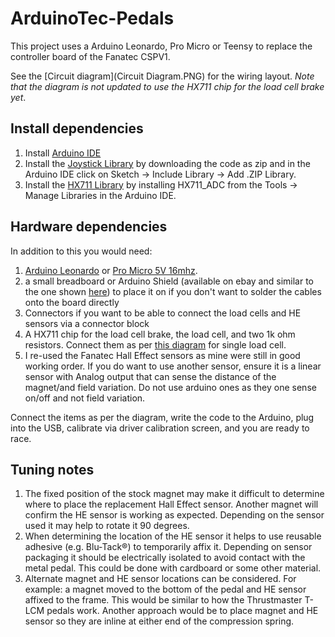 # ArduinoTec-Pedals
This project uses a Arduino Leonardo, Pro Micro or Teensy to replace the controller board of the Fanatec CSPV1.

See the [Circuit diagram](Circuit Diagram.PNG) for the wiring layout. _Note that the diagram is not updated to use the HX711 chip for the load cell brake yet_.

## Install dependencies

1. Install [Arduino IDE](https://www.arduino.cc/en/software)
2. Install the [Joystick Library](https://github.com/MHeironimus/ArduinoJoystickLibrary) by downloading the code as zip and in the Arduino IDE click on Sketch -> Include Library -> Add .ZIP Library.
3. Install the [HX711 Library](https://github.com/olkal/HX711_ADC) by installing HX711_ADC from the Tools -> Manage Libraries in the Arduino IDE.

## Hardware dependencies

In addition to this you would need:

1. [Arduino Leonardo](https://store.arduino.cc/usa/leonardo) or [Pro Micro 5V 16mhz](https://www.sparkfun.com/products/12640).
2. a small breadboard or Arduino Shield (available on ebay and similar to the one shown [here](https://www.adafruit.com/product/51)) to place it on if you don't want to solder the cables onto the board directly
3. Connectors if you want to be able to connect the load cells and HE sensors via a connector block
4. A HX711 chip for the load cell brake, the load cell, and two 1k ohm resistors. Connect them as per [this diagram](https://circuitjournal.com/50kg-load-cells-with-HX711) for single load cell.
5. I re-used the Fanatec Hall Effect sensors as mine were still in good working order. If you do want to use another sensor, ensure it is a linear sensor with Analog output that can sense the distance of the magnet/and field variation. Do not use arduino ones as they one sense on/off and not field variation.

Connect the items as per the diagram, write the code to the Arduino, plug into the USB, calibrate via driver calibration screen, and you are ready to race.

## Tuning notes

1. The fixed position of the stock magnet may make it difficult to determine where to place the replacement Hall Effect sensor. Another magnet will confirm the HE sensor is working as expected. Depending on the sensor used it may help to rotate it 90 degrees.
2. When determining the location of the HE sensor it helps to use reusable adhesive (e.g. Blu-Tack:registered:) to temporarily affix it. Depending on sensor packaging it should be electrically isolated to avoid contact with the metal pedal. This could be done with cardboard or some other material.
3. Alternate magnet and HE sensor locations can be considered. For example: a magnet moved to the bottom of the pedal and HE sensor affixed to the frame. This would be similar to how the Thrustmaster T-LCM pedals work. Another approach would be to place magnet and HE sensor so they are inline at either end of the compression spring.